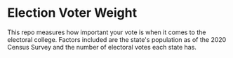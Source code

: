 # Election Voter Weight

This repo measures how important your vote is when it comes to the electoral college. Factors included are the state's population as of the 2020 Census Survey and the number of electoral votes each state has.